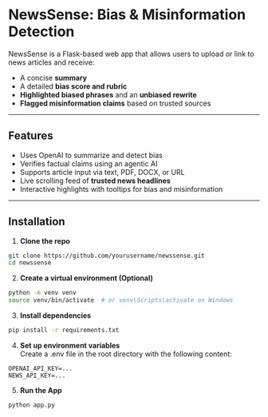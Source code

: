 # NewsSense: Bias & Misinformation Detection

NewsSense is a Flask-based web app that allows users to upload or link to news articles and receive:
- A concise **summary**
- A detailed **bias score and rubric**
- **Highlighted biased phrases** and an **unbiased rewrite**
- **Flagged misinformation claims** based on trusted sources

---

## Features

- Uses OpenAI to summarize and detect bias
- Verifies factual claims using an agentic AI
- Supports article input via text, PDF, DOCX, or URL
- Live scrolling feed of **trusted news headlines**
- Interactive highlights with tooltips for bias and misinformation

---

## Installation

1. **Clone the repo**
```bash
git clone https://github.com/yourusername/newssense.git
cd newssense
```

2. **Create a virtual environment \(Optional\)**
```bash
python -m venv venv
source venv/bin/activate  # or venv\Scripts\activate on Windows
```

3. **Install dependencies**
```bash
pip install -r requirements.txt
```

4. **Set up environment variables**\
Create a .env file in the root directory with the following content:
```
OPENAI_API_KEY=...
NEWS_API_KEY=...
```

5. **Run the App**
```bash
python app.py
```